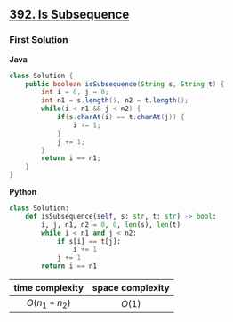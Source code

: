 ## [392. Is Subsequence](https://leetcode.cn/problems/is-subsequence/)


### First Solution
**Java**
```java
class Solution {
    public boolean isSubsequence(String s, String t) {
        int i = 0, j = 0;
        int n1 = s.length(), n2 = t.length();
        while(i < n1 && j < n2) {
            if(s.charAt(i) == t.charAt(j)) {
                i += 1;   
            }
            j += 1;
        }
        return i == n1;
    }
}
```
**Python**
```python
class Solution:
    def isSubsequence(self, s: str, t: str) -> bool:
        i, j, n1, n2 = 0, 0, len(s), len(t)
        while i < n1 and j < n2:
            if s[i] == t[j]:
                i += 1
            j += 1
        return i == n1 
```
|time complexity|space complexity|
|:-:|:-:|
|$O(n_1+n_2)$|$O(1)$|